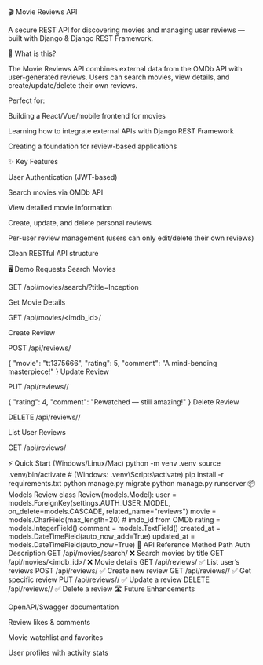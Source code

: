 🎬 Movie Reviews API

A secure REST API for discovering movies and managing user reviews — built with Django & Django REST Framework.

🌟 What is this?

The Movie Reviews API combines external data from the OMDb API with user-generated reviews. Users can search movies, view details, and create/update/delete their own reviews.

Perfect for:

Building a React/Vue/mobile frontend for movies

Learning how to integrate external APIs with Django REST Framework

Creating a foundation for review-based applications

✨ Key Features

User Authentication (JWT-based)

Search movies via OMDb API

View detailed movie information

Create, update, and delete personal reviews

Per-user review management (users can only edit/delete their own reviews)

Clean RESTful API structure

🖥️ Demo Requests
Search Movies

GET /api/movies/search/?title=Inception

Get Movie Details

GET /api/movies/<imdb_id>/

Create Review

POST /api/reviews/

{
  "movie": "tt1375666",
  "rating": 5,
  "comment": "A mind-bending masterpiece!"
}
Update Review

PUT /api/reviews/<id>/

{
  "rating": 4,
  "comment": "Rewatched — still amazing!"
}
Delete Review

DELETE /api/reviews/<id>/

List User Reviews

GET /api/reviews/

⚡ Quick Start (Windows/Linux/Mac)
python -m venv .venv
source .venv/bin/activate   # (Windows: .venv\Scripts\activate)
pip install -r requirements.txt
python manage.py migrate
python manage.py runserver
📦 Models
Review
class Review(models.Model):
    user = models.ForeignKey(settings.AUTH_USER_MODEL, on_delete=models.CASCADE, related_name="reviews")
    movie = models.CharField(max_length=20)  # imdb_id from OMDb
    rating = models.IntegerField()
    comment = models.TextField()
    created_at = models.DateTimeField(auto_now_add=True)
    updated_at = models.DateTimeField(auto_now=True)
📝 API Reference
Method	Path	Auth	Description
GET	/api/movies/search/	❌	Search movies by title
GET	/api/movies/<imdb_id>/	❌	Movie details
GET	/api/reviews/	✅	List user’s reviews
POST	/api/reviews/	✅	Create new review
GET	/api/reviews//	✅	Get specific review
PUT	/api/reviews//	✅	Update a review
DELETE	/api/reviews//	✅	Delete a review
🛣️ Future Enhancements

OpenAPI/Swagger documentation

Review likes & comments

Movie watchlist and favorites

User profiles with activity stats